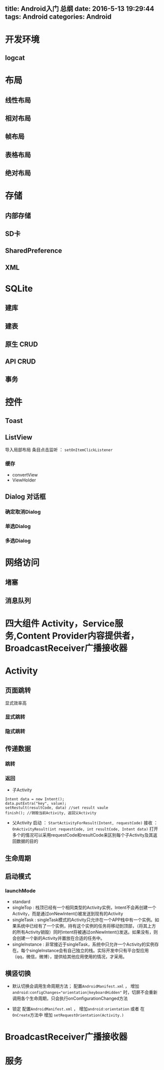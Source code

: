 title: Android入门 总纲
date: 2016-5-13 19:29:44
tags: Android
categories: Android
---

# 开发环境
## logcat


# 布局
## 线性布局
## 相对布局
## 帧布局
## 表格布局
## 绝对布局


# 存储
## 内部存储
## SD卡
## SharedPreference
## XML

# SQLite
## 建库
## 建表
## 原生 CRUD
## API CRUD
## 事务

# 控件
## Toast

## ListView
导入局部布局
条目点击监听 ： `setOnItemClickListener`


### 缓存
* convertView
* ViewHolder

## Dialog 对话框
### 确定取消Dialog
### 单选Dialog
### 多选Dialog



# 网络访问
## 堵塞
## 消息队列


# 四大组件 Activity，Service服务,Content Provider内容提供者，BroadcastReceiver广播接收器
# Activity
## 页面跳转
显式效率高
### 显式跳转
### 隐式跳转

## 传递数据
### 跳转
### 返回
* 子Activity
```
Intent data = new Intent();
data.putExtra("key", value);
setRestult(resultCode, data) //set result vaule
finish(); //销毁当前Activity, 返回父Activity
```

* 父Activity
启动 ： `StartActivityForResult(Intent, requestCode)` 
接收 ： `OnActivityResult(int requestCode, int resultCode, Intent data)` 打开多个的情况可以采用requestCode和resultCode来区别每个子Activity及其返回数据的目的

## 生命周期

## 启动模式
### launchMode
* standard
* singleTop : 栈顶已经有一个相同类型的Activity实例，Intent不会再创建一个Activity，而是通过onNewIntent()被发送到现有的Activity
* singleTask : singleTask模式的Activity只允许在一个APP栈中有一个实例。如果系统中已经有了一个实例，持有这个实例的任务将移动到顶部，（将其上方的所有Activity销毁）同时intent将被通过onNewIntent()发送。如果没有，则会创建一个新的Activity并置放在合适的任务中。
* singleInstance : 非常接近于singleTask，系统中只允许一个Activity的实例存在。每个singleInstance会有自己独立的栈。实际开发中只有平台型应用（qq，微信，微博），提供给其他应用使用的情况，才采用。

## 横竖切换
* 默认切换会调用生命周期方法；
配置`AndroidManifest.xml` ， 增加`android:configChanges="orientation|keyboardHidden"` 时，切屏不会重新调用各个生命周期，只会执行onConfigurationChanged方法

* 锁定
配置`AndroidManifest.xml` ， 增加`android:orientation`
或者 在 `OnCreate`方法中 增加 `setRequestOrientation(Activity.)`


# BroadcastReceiver广播接收器

# 服务
